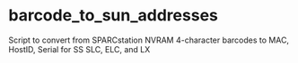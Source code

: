 # barcode_to_sun_addresses
Script to convert from SPARCstation NVRAM 4-character barcodes to MAC, HostID, Serial for SS SLC, ELC, and LX
